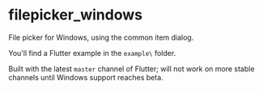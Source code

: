 # filepicker_windows

File picker for Windows, using the common item dialog.

You'll find a Flutter example in the `example\` folder.

Built with the latest `master` channel of Flutter; will not work on
more stable channels until Windows support reaches beta.